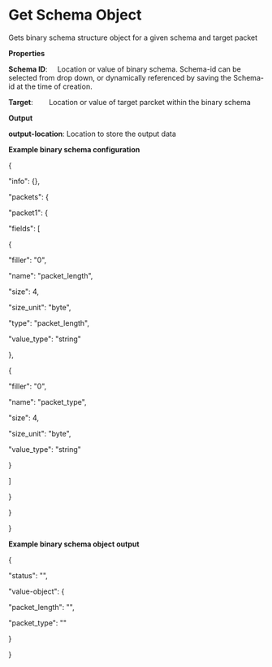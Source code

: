 # Get Schema Object

Gets binary schema structure object for a given schema and target packet

 **Properties**
 

**Schema ID**:     Location or value of binary schema. Schema-id can be selected from drop down, or dynamically referenced by saving the Schema-id at the time of creation.

**Target**:        Location or value of target parcket within the binary schema

 **Output**
 

**output-location**: Location to store the output data

 **Example binary schema configuration**
 

{

"info": {},

"packets": {

"packet1": {

"fields": [

{

"filler": "0",

"name": "packet_length",

"size": 4,

"size_unit": "byte",

"type": "packet_length",

"value_type": "string"

},

{

"filler": "0",

"name": "packet_type",

"size": 4,

"size_unit": "byte",

"value_type": "string"

}

]

}

}

}

**Example binary schema object output**

{

"status": "",

"value-object": {

"packet_length": "",

"packet_type": ""

}

}